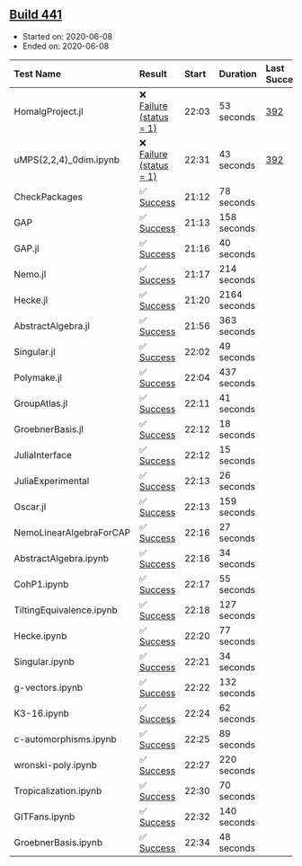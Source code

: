 ## [Build 441](https://oscarci.mathematik.uni-kl.de/job/oscar-julia-1.4/441/)

* Started on: 2020-06-08
* Ended on: 2020-06-08

| Test Name    | Result | Start | Duration | Last Success | First Failure |
|:-------------|:-------|:------|:---------|:-------------|:--------------|
| HomalgProject.jl | ❌ [Failure (status = 1)](https://oscarci.mathematik.uni-kl.de/job/oscar-julia-1.4/441/artifact/logs/build-441/HomalgProject.jl.log) | 22:03 | 53 seconds | [392](https://oscarci.mathematik.uni-kl.de/job/oscar-julia-1.4/392/) | [393](https://oscarci.mathematik.uni-kl.de/job/oscar-julia-1.4/393/) |
| uMPS(2,2,4)_0dim.ipynb | ❌ [Failure (status = 1)](https://oscarci.mathematik.uni-kl.de/job/oscar-julia-1.4/441/artifact/logs/build-441/uMPS-2-2-4-_0dim.ipynb.log) | 22:31 | 43 seconds | [392](https://oscarci.mathematik.uni-kl.de/job/oscar-julia-1.4/392/) | [393](https://oscarci.mathematik.uni-kl.de/job/oscar-julia-1.4/393/) |
| CheckPackages | ✅ [Success](https://oscarci.mathematik.uni-kl.de/job/oscar-julia-1.4/441/artifact/logs/build-441/CheckPackages.log) | 21:12 | 78 seconds |  |  |
| GAP | ✅ [Success](https://oscarci.mathematik.uni-kl.de/job/oscar-julia-1.4/441/artifact/logs/build-441/GAP.log) | 21:13 | 158 seconds |  |  |
| GAP.jl | ✅ [Success](https://oscarci.mathematik.uni-kl.de/job/oscar-julia-1.4/441/artifact/logs/build-441/GAP.jl.log) | 21:16 | 40 seconds |  |  |
| Nemo.jl | ✅ [Success](https://oscarci.mathematik.uni-kl.de/job/oscar-julia-1.4/441/artifact/logs/build-441/Nemo.jl.log) | 21:17 | 214 seconds |  |  |
| Hecke.jl | ✅ [Success](https://oscarci.mathematik.uni-kl.de/job/oscar-julia-1.4/441/artifact/logs/build-441/Hecke.jl.log) | 21:20 | 2164 seconds |  |  |
| AbstractAlgebra.jl | ✅ [Success](https://oscarci.mathematik.uni-kl.de/job/oscar-julia-1.4/441/artifact/logs/build-441/AbstractAlgebra.jl.log) | 21:56 | 363 seconds |  |  |
| Singular.jl | ✅ [Success](https://oscarci.mathematik.uni-kl.de/job/oscar-julia-1.4/441/artifact/logs/build-441/Singular.jl.log) | 22:02 | 49 seconds |  |  |
| Polymake.jl | ✅ [Success](https://oscarci.mathematik.uni-kl.de/job/oscar-julia-1.4/441/artifact/logs/build-441/Polymake.jl.log) | 22:04 | 437 seconds |  |  |
| GroupAtlas.jl | ✅ [Success](https://oscarci.mathematik.uni-kl.de/job/oscar-julia-1.4/441/artifact/logs/build-441/GroupAtlas.jl.log) | 22:11 | 41 seconds |  |  |
| GroebnerBasis.jl | ✅ [Success](https://oscarci.mathematik.uni-kl.de/job/oscar-julia-1.4/441/artifact/logs/build-441/GroebnerBasis.jl.log) | 22:12 | 18 seconds |  |  |
| JuliaInterface | ✅ [Success](https://oscarci.mathematik.uni-kl.de/job/oscar-julia-1.4/441/artifact/logs/build-441/JuliaInterface.log) | 22:12 | 15 seconds |  |  |
| JuliaExperimental | ✅ [Success](https://oscarci.mathematik.uni-kl.de/job/oscar-julia-1.4/441/artifact/logs/build-441/JuliaExperimental.log) | 22:13 | 26 seconds |  |  |
| Oscar.jl | ✅ [Success](https://oscarci.mathematik.uni-kl.de/job/oscar-julia-1.4/441/artifact/logs/build-441/Oscar.jl.log) | 22:13 | 159 seconds |  |  |
| NemoLinearAlgebraForCAP | ✅ [Success](https://oscarci.mathematik.uni-kl.de/job/oscar-julia-1.4/441/artifact/logs/build-441/NemoLinearAlgebraForCAP.log) | 22:16 | 27 seconds |  |  |
| AbstractAlgebra.ipynb | ✅ [Success](https://oscarci.mathematik.uni-kl.de/job/oscar-julia-1.4/441/artifact/logs/build-441/AbstractAlgebra.ipynb.log) | 22:16 | 34 seconds |  |  |
| CohP1.ipynb | ✅ [Success](https://oscarci.mathematik.uni-kl.de/job/oscar-julia-1.4/441/artifact/logs/build-441/CohP1.ipynb.log) | 22:17 | 55 seconds |  |  |
| TiltingEquivalence.ipynb | ✅ [Success](https://oscarci.mathematik.uni-kl.de/job/oscar-julia-1.4/441/artifact/logs/build-441/TiltingEquivalence.ipynb.log) | 22:18 | 127 seconds |  |  |
| Hecke.ipynb | ✅ [Success](https://oscarci.mathematik.uni-kl.de/job/oscar-julia-1.4/441/artifact/logs/build-441/Hecke.ipynb.log) | 22:20 | 77 seconds |  |  |
| Singular.ipynb | ✅ [Success](https://oscarci.mathematik.uni-kl.de/job/oscar-julia-1.4/441/artifact/logs/build-441/Singular.ipynb.log) | 22:21 | 34 seconds |  |  |
| g-vectors.ipynb | ✅ [Success](https://oscarci.mathematik.uni-kl.de/job/oscar-julia-1.4/441/artifact/logs/build-441/g-vectors.ipynb.log) | 22:22 | 132 seconds |  |  |
| K3-16.ipynb | ✅ [Success](https://oscarci.mathematik.uni-kl.de/job/oscar-julia-1.4/441/artifact/logs/build-441/K3-16.ipynb.log) | 22:24 | 62 seconds |  |  |
| c-automorphisms.ipynb | ✅ [Success](https://oscarci.mathematik.uni-kl.de/job/oscar-julia-1.4/441/artifact/logs/build-441/c-automorphisms.ipynb.log) | 22:25 | 89 seconds |  |  |
| wronski-poly.ipynb | ✅ [Success](https://oscarci.mathematik.uni-kl.de/job/oscar-julia-1.4/441/artifact/logs/build-441/wronski-poly.ipynb.log) | 22:27 | 220 seconds |  |  |
| Tropicalization.ipynb | ✅ [Success](https://oscarci.mathematik.uni-kl.de/job/oscar-julia-1.4/441/artifact/logs/build-441/Tropicalization.ipynb.log) | 22:30 | 70 seconds |  |  |
| GITFans.ipynb | ✅ [Success](https://oscarci.mathematik.uni-kl.de/job/oscar-julia-1.4/441/artifact/logs/build-441/GITFans.ipynb.log) | 22:32 | 140 seconds |  |  |
| GroebnerBasis.ipynb | ✅ [Success](https://oscarci.mathematik.uni-kl.de/job/oscar-julia-1.4/441/artifact/logs/build-441/GroebnerBasis.ipynb.log) | 22:34 | 48 seconds |  |  |
